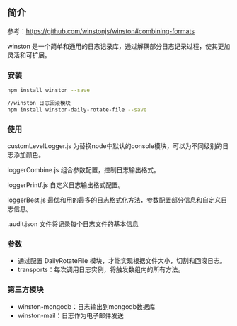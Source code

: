 ## 简介
参考：https://github.com/winstonjs/winston#combining-formats

winston 是一个简单和通用的日志记录库，通过解耦部分日志记录过程，使其更加灵活和可扩展。

### 安装
```bash
npm install winston --save

//winston 日志回滚模块
npm install winston-daily-rotate-file --save
```

### 使用
customLevelLogger.js 为替换node中默认的console模块，可以为不同级别的日志添加颜色。

loggerCombine.js 组合参数配置，控制日志输出格式。

loggerPrintf.js 自定义日志输出格式配置。

loggerBest.js 最优和用的最多的日志格式化方法，参数配置部分信息和自定义日志信息。

.audit.json 文件将记录每个日志文件的基本信息

### 参数
- 通过配置 DailyRotateFile 模块，才能实现根据文件大小，切割和回滚日志。
- transports：每次调用日志实例，将触发数组内的所有方法。

### 第三方模块
- winston-mongodb：日志输出到mongodb数据库
- winston-mail：日志作为电子邮件发送